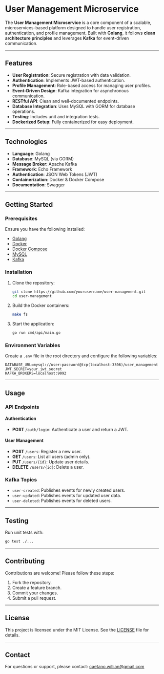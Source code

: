 # User Management Microservice

The **User Management Microservice** is a core component of a scalable, microservices-based platform designed to handle user registration, authentication, and profile management. Built with **Golang**, it follows **clean architecture principles** and leverages **Kafka** for event-driven communication.

---

## Features

- **User Registration**: Secure registration with data validation.
- **Authentication**: Implements JWT-based authentication.
- **Profile Management**: Role-based access for managing user profiles.
- **Event-Driven Design**: Kafka integration for asynchronous communication.
- **RESTful API**: Clean and well-documented endpoints.
- **Database Integration**: Uses MySQL with GORM for database operations.
- **Testing**: Includes unit and integration tests.
- **Dockerized Setup**: Fully containerized for easy deployment.

---

## Technologies

- **Language**: Golang
- **Database**: MySQL (via GORM)
- **Message Broker**: Apache Kafka
- **Framework**: Echo Framework
- **Authentication**: JSON Web Tokens (JWT)
- **Containerization**: Docker & Docker Compose
- **Documentation**: Swagger

---

## Getting Started

### Prerequisites

Ensure you have the following installed:
- [Golang](https://golang.org/dl/)
- [Docker](https://www.docker.com/products/docker-desktop)
- [Docker Compose](https://docs.docker.com/compose/)
- [MySQL](https://www.mysql.com/)
- [Kafka](https://kafka.apache.org/)

### Installation

1. Clone the repository:
   ```bash
   git clone https://github.com/yourusername/user-management.git
   cd user-management
   ```

2. Build the Docker containers:
   ```bash
   make fs
   ```

4. Start the application:
   ```bash
   go run cmd/api/main.go
   ```

### Environment Variables

Create a `.env` file in the root directory and configure the following variables:

```env
DATABASE_URL=mysql://user:password@tcp(localhost:3306)/user_management
JWT_SECRET=your_jwt_secret
KAFKA_BROKERS=localhost:9092
``` 

---

## Usage

### API Endpoints

#### Authentication
- **POST** `/auth/login`: Authenticate a user and return a JWT.

#### User Management
- **POST** `/users`: Register a new user.
- **GET** `/users`: List all users (admin only).
- **PUT** `/users/{id}`: Update user details.
- **DELETE** `/users/{id}`: Delete a user.

### Kafka Topics
- `user-created`: Publishes events for newly created users.
- `user-updated`: Publishes events for updated user data.
- `user-deleted`: Publishes events for deleted users.

---

## Testing

Run unit tests with:
```bash
go test ./...
```

---

## Contributing

Contributions are welcome! Please follow these steps:
1. Fork the repository.
2. Create a feature branch.
3. Commit your changes.
4. Submit a pull request.

---

## License

This project is licensed under the MIT License. See the [LICENSE](LICENSE) file for details.

---

## Contact

For questions or support, please contact: [caetano.willian@gmail.com](mailto:caetano.willian@gmail.com)

